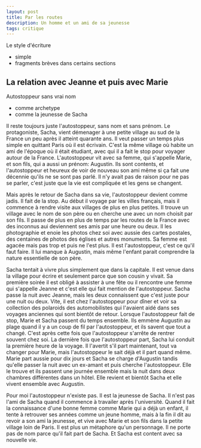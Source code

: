 ```yaml
---
layout: post
title: Par les routes
description: Un homme et un ami de sa jeunesse
tags: critique
---
```


Le style d'écriture
  - simple
  - fragments brèves dans certains sections

La relation avec Jeanne et puis avec Marie
  - 

Autostoppeur sans vrai nom
  - comme archetype
  - comme la jeunesse de Sacha


Il reste toujours juste l'autostoppeur, sans nom et sans prénom. Le protagoniste,
Sacha, vient démenager à une petite village au sud de la France un peu après 
il atteint quarante ans. Il veut passer un temps plus simple en quittant Paris où 
il est écrivain. C'est la même village où habite un ami de l'époque où il
était étudiant, avec qui il a fait le stop pour voyager autour de la France.
L'autostoppeur vit avec sa femme, qui s'appelle Marie, et son fils, qui a 
aussi un prénom: Augustin. Ils sont contents, et l'autostoppeur et heureux de
voir de nouveau son ami même si ça fait une décennie qu'ils ne se sont pas parlé.
Il n'y avait pas de raison pour ne pas se parler, c'est juste que la vie est
compliquée et les gens se changent.

Mais après le retour de Sacha dans sa vie, l'autostoppeur devient comme 
jadis. Il fait de la stop. Au début il voyage par les villes français, mais
il commence à rendre visite aux villages de plus en plus petites. Il 
trouve un village avec le nom de son père ou en cherche une avec un
nom choisit par son fils. Il passe de plus en plus de temps par les routes
de la France avec des inconnus aui deviennent ses amis par une heure ou deux.
Il les photographie et enoie les photos chez soi avec aussie des cartes postales,
des centaines de photos des églises et autres monuments.
Sa femme est agacée mais pas trop et puis ne l'est plus. Il est l'autostoppeur, 
c'est ce qu'il faut faire. Il lui manque à Augustin, mais même l'enfant 
parait comprendre la nature essentielle de son père.

Sacha tentait à vivre plus simplement que dans la capitale. Il est venue dans
la village pour écrire et seulement parce que son cousin y vivait. Sa
première soirée il est obligé à assister à une fête ou il rencontre une femme
qui s'appelle Jeanne et c'est elle qui fait mention de l'autostoppeur. 
Sacha passe la nuit avec Jeanne, mais les deux connaissent que c'est juste
pour une nuit ou deux. Vite, il est chez l'autostoppeur pour dîner et voir
sa collection des polaroids des automobilistes qui l'avaient aidé dans ses
voyages anciennes qui sont bientôt de retour. Lorsque l'autostoppeur fait
de stop, Marie et Sacha passent du temps ensemble. Ils emmène Augustin 
au plage quand il y a un coup de fil par l'autostoppeur, et ils savent
que tout a changé. C'est après cette fois que l'autostoppeur s'arrête de
rentrer souvent chez soi. La dernière fois que l'autostoppeur part, Sacha
lui conduit la première heure de la voyage. Il l'avertit s'il part 
maintenant, tout va changer pour Marie, mais l'autostoppeur le sait
déjà et il part quand même. Marie part aussie pour dix jours et
Sacha se charge d'Augustin tandis qu'elle passer la nuit avec un ex-amant
et puis cherche l'autostoppeur. Elle le trouve et ils passent une journée 
ensemble mais la nuit dans deux chambres différentes dans un hôtel. 
Elle revient et bientôt Sacha et elle vivent ensemble avec Augustin. 

Pour moi l'autostoppeur n'existe pas. Il est la jeunesse de Sacha. Il
n'est pas l'ami de Sacha quand il commence à travailer après l'université.
Quand il fait la connaissance d'une bonne femme comme Marie qui a déjà un
enfant, il tente à retrouver ses années comme un jeune homme, mais 
à la fin il dit au revoir a son ami la jeunesse, et vive avec Marie
et son fils dans la petite village loin de Paris. Il est plus un
métaphore qu'un personnage. Il ne porte pas de nom parce qu'il fait
part de Sacha. Et Sacha est content avec sa nouvelle vie. 
